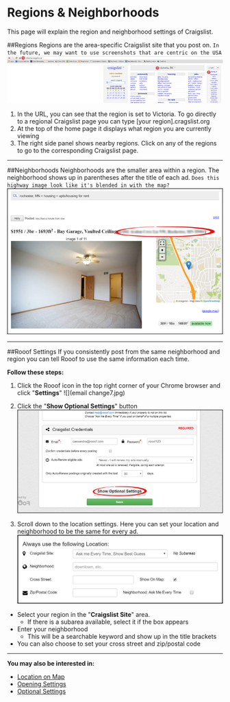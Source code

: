 # Regions & Neighborhoods
This page will explain the region and neighborhood settings of Craigslist.

##Regions
Regions are the area-specific Craigslist site that you post on. ```In the future, we may want to use screenshots that are centric on the USA```
![](maps4.jpg)
1. In the URL, you can see that the region is set to Victoria. To go directly to a regional Craigslist page you can type [your region].cragslist.org
2. At the top of the home page it displays what region you are currently viewing
3. The right side panel shows nearby regions. Click on any of the regions to go to the corresponding Craigslist page.

---
##Neighborhoods
Neighborhoods are the smaller area within a region. The neighborhood shows up in parentheses after the title of each ad. ```Does this highway image look like it's blended in with the map?```
![](maps5.jpg)

---
##Rooof Settings
If you consistently post from the same neighborhood and region you can tell Rooof to use the same information each time.

**Follow these steps:**
1. Click the Rooof icon in the top right corner of your Chrome browser and click "**Settings**"
![](email change7.jpg)

2. Click the "**Show Optional Settings**" button
![](photos2.jpg)

3. Scroll down to the location settings. Here you can set your location and neighborhood to be the same for every ad.
![](settings4.jpg)

 - Select your region in the "**Craigslist Site**" area.
     - If there is a subarea available, select it if the box appears
 - Enter your neighborhood
     - This will be a searchable keyword and show up in the title brackets
 - You can also choose to set your cross street and zip/postal code

---

**You may also be interested in:**
- [Location on Map](http://docs.rooof.com/craigslistmapping_md.html)
- [Opening Settings](http://docs.rooof.com/openingsettings_md.html)
- [Optional Settings](http://docs.rooof.com/rooof_optional_settings.html)
